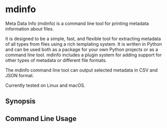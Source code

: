 # mdinfo

Meta Data Info (mdinfo) is a command line tool for printing metadata information about files.

It is designed to be a simple, fast, and flexible tool for extracting metadata of all types from files
using a rich templating system. It is written in Python and can be used both as a package for your own
Python projects or as a command line tool. mdinfo includes a plugin system for adding support for
other types of metadata or different file formats.

The mdinfo command line tool can output selected metadata in CSV and JSON format.

Currently tested on Linux and macOS.
## Synopsis


## Command Line Usage

<!-- [[[cog
import cog
from mdinfo.cli import cli
from click.testing import CliRunner
runner = CliRunner()
result = runner.invoke(cli, ["--help"])
help = result.output.replace("Usage: cli", "Usage: mdinfo")
cog.out(
    "```\n{}\n```".format(help)
)
]]] -->

<!-- [[[end]]] -->